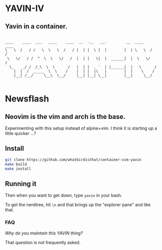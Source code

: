 # YAVIN-IV
## Yavin in a container.

```

____    ____  ___   ____    ____  __  .__   __.         __  ____    ____ 
\   \  /   / /   \  \   \  /   / |  | |  \ |  |        |  | \   \  /   / 
 \   \/   / /  ^  \  \   \/   /  |  | |   \|  |  ______|  |  \   \/   /  
  \_    _/ /  /_\  \  \      /   |  | |  . `  | |______|  |   \      /   
    |  |  /  _____  \  \    /    |  | |  |\   |        |  |    \    /    
    |__| /__/     \__\  \__/     |__| |__| \__|        |__|     \__/     
                                                                         

```
# Newsflash
## Neovim is the vim and arch is the base.

Experimenting with this setup instead of alpine+vim.
I think it is starting up a little quicker ...?

## Install

```bash
git clone https://github.com/whatbirdisthat/container-vim-yavin
make build
make install
```

## Running it

Then when you want to get down, type `yavin` in your bash.

To get the nerdtree, hit `\n` and that brings up the "explorer pane" and like that.

### FAQ

*Why do you maintain this YAVIN thing?*

That question is not frequently asked.

